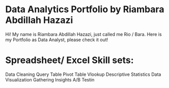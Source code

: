 # Data Analytics Portfolio by Riambara Abdillah Hazazi
Hi! My name is Riambara Abdillah Hazazi, just called me Rio / Bara. Here is my Portfolio as Data Analyst, please check it out!

# Spreadsheet/ Excel Skill sets:
Data Cleaning
Query Table
Pivot Table
Vlookup
Descriptive Statistics
Data Visualization
Gathering Insights
A/B Testin
